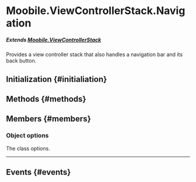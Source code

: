 Moobile.ViewControllerStack.Navigation
================================================================================

##### Extends [Moobile.ViewControllerStack](ViewController/ViewControllerStack.md)

Provides a view controller stack that also handles a navigation bar
       and its back button.

Initialization {#initialiation}
--------------------------------------------------------------------------------

Methods {#methods}
--------------------------------------------------------------------------------


Members {#members}
--------------------------------------------------------------------------------

### Object options

The class options.

-----


Events {#events}
--------------------------------------------------------------------------------